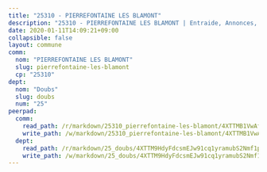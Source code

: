 ```yaml
---
title: "25310 - PIERREFONTAINE LES BLAMONT"
description: "25310 - PIERREFONTAINE LES BLAMONT | Entraide, Annonces, Initiatives"
date: 2020-01-11T14:09:21+09:00
collapsible: false
layout: commune
comm:
  nom: "PIERREFONTAINE LES BLAMONT"
  slug: pierrefontaine-les-blamont
  cp: "25310"
dept:
  nom: "Doubs"
  slug: doubs
  num: "25"
peerpad:
  comm:
    read_path: /r/markdown/25310_pierrefontaine-les-blamont/4XTTMB1VwAfXwQtVcjdxQqqTnsjsQAvB4pY3EVegpYXEu6wPK
    write_path: /w/markdown/25310_pierrefontaine-les-blamont/4XTTMB1VwAfXwQtVcjdxQqqTnsjsQAvB4pY3EVegpYXEu6wPK-K3TgTqZRxDkvuY3XmwdWQwhCtUuJQk4YJQKEtKccTFjkcuuzcrQEFTVK4KK1TWY4rz5QwgJBqfuR8Zc4ch2iX3MYNucNCmL8iFWeMxGqYsENhcYqi3NHQnqEa8WGqwMsxpzzLPFb
  dept:
    read_path: /r/markdown/25_doubs/4XTTM9HdyFdcsmEJw91cq1yramubS2Nmf1ps2s84xcMxY74Zv
    write_path: /w/markdown/25_doubs/4XTTM9HdyFdcsmEJw91cq1yramubS2Nmf1ps2s84xcMxY74Zv-K3TgURza6A4QY75MscA2g52nUX9tjMQaHW9mgBSgyRKNNp3M6gkaXA9iDDtpbSx22mTSZbQLYS1izbwsznz8e9u5BERCmGKxZ379xV2nAaDe1bGyxrjytc7G1EcbGtknRFYQ1Lxp
---
```


